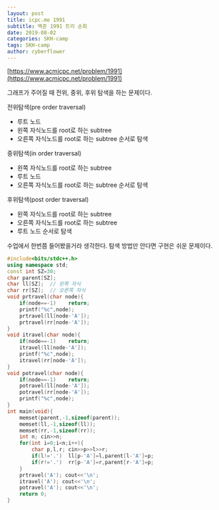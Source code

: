 ```yaml
---
layout: post
title: icpc.me 1991
subtitle: 백준 1991 트리 순회
date: 2019-08-02
categories: SKH-camp
tags: SKH-camp
author: cyberflower
---
```


[https://www.acmicpc.net/problem/1991](https://www.acmicpc.net/problem/1991)

그래프가 주어질 때 전위, 중위, 후위 탐색을 하는 문제이다.

전위탐색(pre order traversal)
  * 루트 노드
  * 왼쪽 자식노드를 root로 하는 subtree
  * 오른쪽 자식노드를 root로 하는 subtree 순서로 탐색

중위탐색(in order traversal)
* 왼쪽 자식노드를 root로 하는 subtree
* 루트 노드
* 오른쪽 자식노드를 root로 하는 subtree 순서로 탐색

후위탐색(post order traversal)
* 왼쪽 자식노드를 root로 하는 subtree
* 오른쪽 자식노드를 root로 하는 subtree
* 루트 노드 순서로 탐색

수업에서 한번쯤 들어봤을거라 생각한다. 탐색 방법만 안다면 구현은 쉬운 문제이다.


```cpp
#include<bits/stdc++.h>
using namespace std;
const int SZ=30;
char parent[SZ];
char ll[SZ];  // 왼쪽 자식
char rr[SZ];  // 오른쪽 자식
void prtravel(char node){
	if(node==-1)	return;
	printf("%c",node);
	prtravel(ll[node-'A']);
	prtravel(rr[node-'A']);
}
void itravel(char node){
	if(node==-1)	return;
	itravel(ll[node-'A']);
	printf("%c",node);
	itravel(rr[node-'A']);
}
void potravel(char node){
	if(node==-1)	return;
	potravel(ll[node-'A']);
	potravel(rr[node-'A']);
	printf("%c",node);
}
int main(void){
	memset(parent,-1,sizeof(parent));
	memset(ll,-1,sizeof(ll));
	memset(rr,-1,sizeof(rr));
	int n; cin>>n;
	for(int i=0;i<n;i++){
		char p,l,r; cin>>p>>l>>r;
		if(l!='.')	ll[p-'A']=l,parent[l-'A']=p;		
		if(r!='.')	rr[p-'A']=r,parent[r-'A']=p;
	}
	prtravel('A'); cout<<'\n';
	itravel('A'); cout<<'\n';
	potravel('A'); cout<<'\n';
	return 0;
}
```

